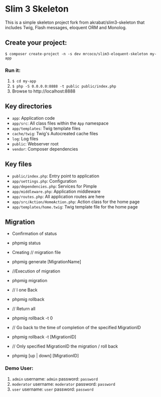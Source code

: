 # Slim 3 Skeleton

This is a simple skeleton project fork from akrabat/slim3-skeleton that includes Twig, Flash messages, eloquent ORM and Monolog.

## Create your project:

    $ composer create-project -n -s dev mrcoco/slim3-eloquent-skeleton my-app

### Run it:

1. `$ cd my-app`
2. `$ php -S 0.0.0.0:8888 -t public public/index.php`
3. Browse to http://localhost:8888

## Key directories

* `app`: Application code
* `app/src`: All class files within the `App` namespace
* `app/templates`: Twig template files
* `cache/twig`: Twig's Autocreated cache files
* `log`: Log files
* `public`: Webserver root
* `vendor`: Composer dependencies

## Key files

* `public/index.php`: Entry point to application
* `app/settings.php`: Configuration
* `app/dependencies.php`: Services for Pimple
* `app/middleware.php`: Application middleware
* `app/routes.php`: All application routes are here
* `app/src/Action/HomeAction.php`: Action class for the home page
* `app/templates/home.twig`: Twig template file for the home page

## Migration

* Confirmation of status
* phpmig status

* Creating // migration file
* phpmig generate [MigrationName]

* //Execution of migration
* phpmig migration

* // I one Back
* phpmig rollback

* // Return all
* phpmig rollback -t 0

* // Go back to the time of completion of the specified MigrationID
* phpmig rollback -t [MigrationID]

* // Only specified MigrationID the migration / roll back
* phpmig [up | down] [MigrationID]

### Demo User:

1. `admin` username: `admin` password: `password` 
2. `moderator` username: `moderator` password: `password` 
3. `user` username: `user` password: `password` 

